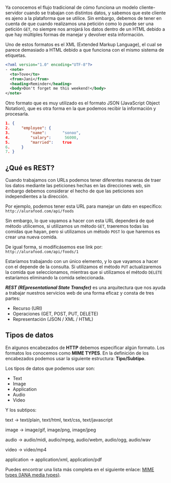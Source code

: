 Ya conocemos el flujo tradicional de cómo funciona un modelo cliente-servidor cuando se trabajan con distintos datos, y sabemos que este cliente es ajeno a la plataforma que se utilice. Sin embargo, debemos de tener en cuenta de que cuando realizamos una petición como lo puede ser una petición `GET`, no siempre nos arrojará los datos dentro de un HTML debido a que hay múltiples formas de manejar y devolver esta información. 

Uno de estos formatos es el XML (Extended Markup Language), el cual se parece demasiado a HTML debido a que funciona con el mismo sistema de etiquetas.

```xml
<?xml version="1.0" encoding="UTF-8"?>  
- <note>  
  <to>Tove</to>  
  <from>Jani</from>  
  <heading>Reminder</heading>  
  <body>Don't forget me this weekend!</body>  
</note>
```


Otro formato que es muy utilizado es el formato JSON (JavaScript Object Notation), que es otra forma en la que podemos recibir la información y procesarla.

```json
1. {  
2.     "employee": {  
3.         "name":       "sonoo",   
4.         "salary":      56000,   
5.         "married":    true  
6.     }  
7. }
```

## ¿Qué es REST?

Cuando trabajamos con URLs podemos tener diferentes maneras de traer los datos mediante las peticiones hechas en las direcciones web, sin embargo debemos considerar el hecho de que las peticiones son independientes a la dirección. 

Por ejemplo, podemos tener esta URL para manejar un dato en específico:
`http://alurafood.com/api/foods`

Sin embargo, lo que vayamos a hacer con esta URL dependerá de qué método utilicemos, si utilizamos un método `GET`, traeremos todas las comidas que hayan, pero si utilizamos un método `POST` lo que haremos es crear una nueva comida.

De igual forma, si modificásemos ese link por:
`http://alurafood.com/api/foods/1`

Estaríamos trabajando con un único elemento, y lo que vayamos a hacer con el depende de la consulta. Si utilizamos el método `PUT` actualizaremos la comida que seleccionamos, mientras que si utilizamos el método `DELETE` estaríamos eliminando la comida seleccionada. 

***REST (REpresentational State Transfer)*** es una arquitectura que nos ayuda a trabajar nuestros servicios web de una forma eficaz y consta de tres partes:

- Recurso (URI)
- Operaciones (GET, POST, PUT, DELETE)
- Representación (JSON / XML / HTML)

## Tipos de datos

En algunos encabezados de **HTTP** debemos especificar algún formato. Los formatos los conocemos como **MIME TYPES**. En la definición de los encabezados podemos usar la siguiente estructura: **Tipo/Subtipo**.

Los tipos de datos que podemos usar son:

- Text
- Image
- Application
- Audio
- Video

Y los subtipos:

text -> text/plain, text/html, text/css, text/javascript

image -> image/gif, image/png, image/jpeg

audio -> audio/midi, audio/mpeg, audio/webm, audio/ogg, audio/wav

video -> video/mp4

application -> application/xml, application/pdf

Puedes encontrar una lista más completa en el siguiente enlace: [MIME types (IANA media types)](https://developer.mozilla.org/en-US/docs/Web/HTTP/Basics_of_HTTP/MIME_types).

